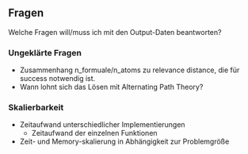 ## Fragen
Welche Fragen will/muss ich mit den Output-Daten beantworten?



### Ungeklärte Fragen
- Zusammenhang n_formuale/n_atoms zu relevance distance, die für success notwendig ist.
- Wann lohnt sich das Lösen mit Alternating Path Theory?

### Skalierbarkeit 
- Zeitaufwand unterschiedlicher Implementierungen
    - Zeitaufwand der einzelnen Funktionen
- Zeit- und Memory-skalierung in Abhängigkeit zur Problemgröße
